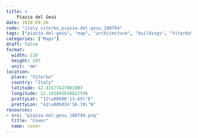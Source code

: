 ```yaml
---
title: > 
    Piazza del Gesù
date: 2018-09-26
code: "italy_viterbo_piazza-del-gesu_180794"
tags: ["piazza-del-gesu", "map", "architecture", "buildings", "Viterbo", "Italy"]
categories: ["Maps"]
draft: false
format:
  width: 210
  height: 297
  unit: 'mm'
location:
  place: "Viterbo"
  country: "Italy"
  latitude: 42.41577427801803
  longitude: 12.103803638822596
  prettyLat: "12\u00b06'13.69\"E"
  prettyLon: "42\u00b024'56.78\"N"
resources:
- src: "piazza-del-gesu_180794.png"
  title: "Cover"
  name: cover
---
```

